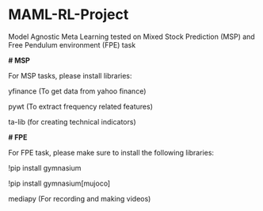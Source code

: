 # MAML-RL-Project
Model Agnostic Meta Learning tested on Mixed Stock Prediction (MSP) and Free Pendulum environment (FPE) task

**# MSP**

For MSP tasks, please install libraries:

yfinance (To get data from yahoo finance)

pywt (To extract frequency related features)

ta-lib (for creating technical indicators)

**# FPE**

For FPE task, please make sure to install the following libraries:

!pip install gymnasium

!pip install gymnasium[mujoco]

mediapy (For recording and making videos)


